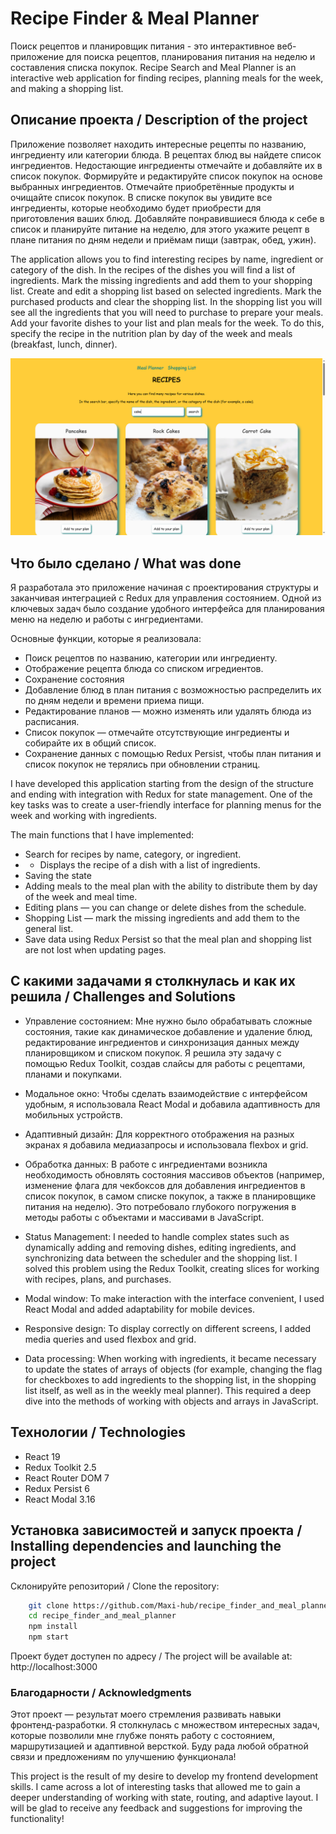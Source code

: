 # Recipe Finder & Meal Planner 

Поиск рецептов и планировщик питания - это интерактивное веб-приложение для поиска рецептов, планирования питания на неделю и составления списка покупок. 
Recipe Search and Meal Planner is an interactive web application for finding recipes, planning meals for the week, and making a shopping list.


## Описание проекта / Description of the project

Приложение позволяет находить интересные рецепты по названию, ингредиенту или категории блюда. В рецептах блюд вы найдете список ингредиентов. Недостающие ингредиенты отмечайте и добавляйте их в список покупок. Формируйте и редактируйте список покупок на основе выбранных ингредиентов. Отмечайте приобретённые продукты и очищайте список покупок. В списке покупок вы увидите все ингредиенты, которые необходимо будет приобрести для приготовления ваших блюд. Добавляйте понравившиеся блюда к себе в список и планируйте питание на неделю, для этого укажите рецепт в плане питания по дням недели и приёмам пищи (завтрак, обед, ужин). 

The application allows you to find interesting recipes by name, ingredient or category of the dish. In the recipes of the dishes you will find a list of ingredients. Mark the missing ingredients and add them to your shopping list. Create and edit a shopping list based on selected ingredients. Mark the purchased products and clear the shopping list. In the shopping list you will see all the ingredients that you will need to purchase to prepare your meals. Add your favorite dishes to your list and plan meals for the week. To do this, specify the recipe in the nutrition plan by day of the week and meals (breakfast, lunch, dinner).

![product page](./readme_assets/main.png)

## Что было сделано / What was done

Я разработала это приложение начиная с проектирования структуры и заканчивая интеграцией с Redux для управления состоянием. Одной из ключевых задач было создание удобного интерфейса для планирования меню на неделю и работы с ингредиентами.

Основные функции, которые я реализовала:
* Поиск рецептов по названию, категории или ингредиенту.
* Отображение рецепта блюда со списком игредиентов.
* Сохранение состояния
* Добавление блюд в план питания с возможностью распределить их по дням недели и времени приема пищи.
* Редактирование планов — можно изменять или удалять блюда из расписания.
* Список покупок — отмечайте отсутствующие ингредиенты и собирайте их в общий список.
* Сохранение данных с помощью Redux Persist, чтобы план питания и список покупок не терялись при обновлении страниц.

I have developed this application starting from the design of the structure and ending with integration with Redux for state management. One of the key tasks was to create a user-friendly interface for planning menus for the week and working with ingredients.

The main functions that I have implemented:
* Search for recipes by name, category, or ingredient.
* * Displays the recipe of a dish with a list of ingredients.
* Saving the state
* Adding meals to the meal plan with the ability to distribute them by day of the week and meal time.
* Editing plans — you can change or delete dishes from the schedule.
* Shopping List — mark the missing ingredients and add them to the general list.
* Save data using Redux Persist so that the meal plan and shopping list are not lost when updating pages.

## С какими задачами я столкнулась и как их решила / Challenges and Solutions

* Управление состоянием: Мне нужно было обрабатывать сложные состояния, такие как динамическое добавление и удаление блюд, редактирование ингредиентов и синхронизация данных между планировщиком и списком покупок. Я решила эту задачу с помощью Redux Toolkit, создав слайсы для работы с рецептами, планами и покупками.
* Модальное окно: Чтобы сделать взаимодействие с интерфейсом удобным, я использовала React Modal и добавила адаптивность для мобильных устройств.
* Адаптивный дизайн: Для корректного отображения на разных экранах я добавила медиазапросы и использовала flexbox и grid.
* Обработка данных: В работе с ингредиентами возникла необходимость обновлять состояния массивов объектов (например, изменение флага для чекбоксов для добавления ингредиентов в список покупок, в самом списке покупок, а также в планировщике питания на неделю). Это потребовало глубокого погружения в методы работы с объектами и массивами в JavaScript.

* Status Management: I needed to handle complex states such as dynamically adding and removing dishes, editing ingredients, and synchronizing data between the scheduler and the shopping list. I solved this problem using the Redux Toolkit, creating slices for working with recipes, plans, and purchases.
* Modal window: To make interaction with the interface convenient, I used React Modal and added adaptability for mobile devices.
* Responsive design: To display correctly on different screens, I added media queries and used flexbox and grid.
* Data processing: When working with ingredients, it became necessary to update the states of arrays of objects (for example, changing the flag for checkboxes to add ingredients to the shopping list, in the shopping list itself, as well as in the weekly meal planner). This required a deep dive into the methods of working with objects and arrays in JavaScript.


## Технологии / Technologies

* React 19
* Redux Toolkit 2.5
* React Router DOM 7
* Redux Persist 6
* React Modal 3.16


## Установка зависимостей и запуск проекта / Installing dependencies and launching the project

Склонируйте репозиторий / Clone the repository:
```bash
    git clone https://github.com/Maxi-hub/recipe_finder_and_meal_planner.git
    cd recipe_finder_and_meal_planner
    npm install
    npm start
```

Проект будет доступен по адресу / The project will be available at:
http://localhost:3000


### Благодарности / Acknowledgments
Этот проект — результат моего стремления развивать навыки фронтенд-разработки. Я столкнулась с множеством интересных задач, которые позволили мне глубже понять работу с состоянием, маршрутизацией и адаптивной версткой. Буду рада любой обратной связи и предложениям по улучшению функционала!

This project is the result of my desire to develop my frontend development skills. I came across a lot of interesting tasks that allowed me to gain a deeper understanding of working with state, routing, and adaptive layout. I will be glad to receive any feedback and suggestions for improving the functionality!